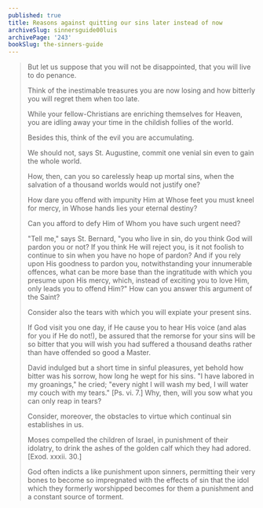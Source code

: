 ```yaml
---
published: true
title: Reasons against quitting our sins later instead of now
archiveSlug: sinnersguide00luis
archivePage: '243'
bookSlug: the-sinners-guide
---
```


> But let us suppose that you will not be disappointed, that you will live to do penance.
> 
> Think of the inestimable treasures you are now losing and how bitterly you will regret them when too late.
> 
> While your fellow-Christians are enriching themselves for Heaven, you are idling away your time in the childish follies of the world.
>
> Besides this, think of the evil you are accumulating.
> 
> We should not, says St. Augustine, commit one venial sin even to gain the whole world.
> 
> How, then, can you so carelessly heap up mortal sins, when the salvation of a thousand worlds would not justify one?
> 
> How dare you offend with impunity Him at Whose feet you must kneel for mercy, in Whose hands lies your eternal destiny?
> 
> Can you afford to defy Him of Whom you have such urgent need?
> 
> "Tell me," says St. Bernard, "you who live in sin, do you think God will pardon you or not? If you think He will reject you, is it not foolish to continue to sin when you have no hope of pardon? And if you rely upon His goodness to pardon you, notwithstanding your innumerable offences, what can be more base than the ingratitude with which you presume upon His mercy, which, instead of exciting you to love Him, only leads you to offend Him?" How can you answer this argument of the Saint?
>
> Consider also the tears with which you will expiate your present sins.
> 
> If God visit you one day, if He cause you to hear His voice (and alas for you if He do not!), be assured that the remorse for your sins will be so bitter that you will wish you had suffered a thousand deaths rather than have offended so good a Master.
> 
> David indulged but a short time in sinful pleasures, yet behold how bitter was his sorrow, how long he wept for his sins. "I have labored in my groanings," he cried; "every night I will wash my bed, I will water my couch with my tears." [Ps. vi. 7.] Why, then, will you sow what you can only reap in tears?
> 
> Consider, moreover, the obstacles to virtue which continual sin establishes in us.
> 
> Moses compelled the children of Israel, in punishment of their idolatry, to drink the ashes of the golden calf which they had adored. [Exod. xxxii. 30.]
> 
> God often indicts a like punishment upon sinners, permitting their very bones to become so impregnated with the effects of sin that the idol which they formerly worshipped becomes for them a punishment and a constant source of torment.
